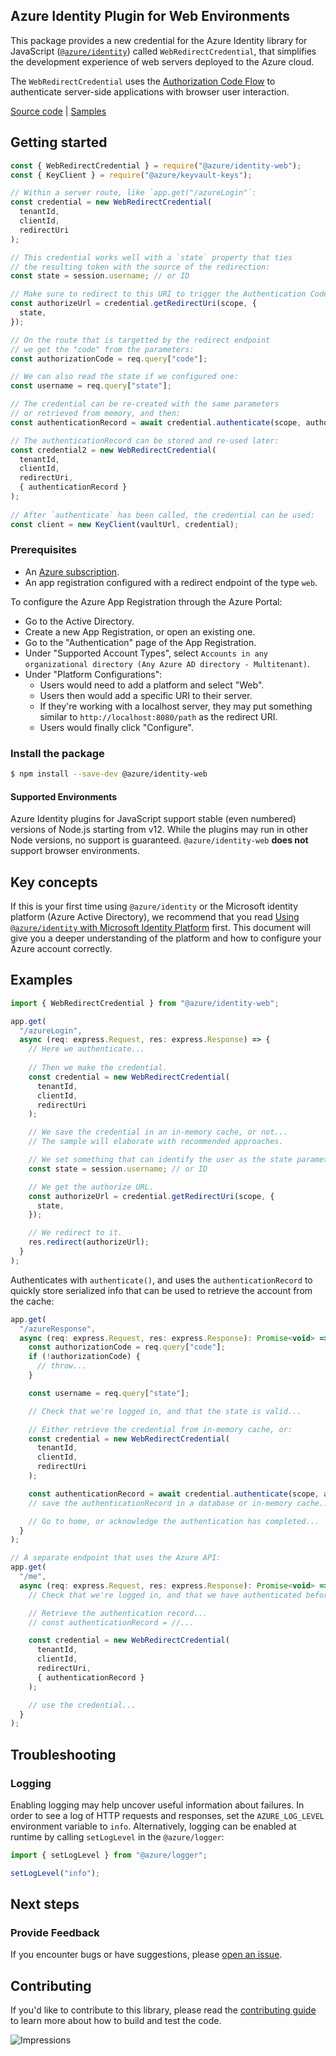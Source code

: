 ## Azure Identity Plugin for Web Environments

This package provides a new credential for the Azure Identity library for JavaScript ([`@azure/identity`](https://npmjs.com/package/@azure/identity)) called `WebRedirectCredential`, that simplifies the development experience of web servers deployed to the Azure cloud.

The `WebRedirectCredential` uses the [Authorization Code Flow](https://docs.microsoft.com/azure/active-directory/develop/v2-oauth2-auth-code-flow) to authenticate server-side applications with browser user interaction.

[Source code](https://github.com/Azure/azure-sdk-for-js/tree/main/sdk/identity/identity-web) | [Samples](https://github.com/Azure/azure-sdk-for-js/blob/main/sdk/identity/identity-web/samples-dev)

## Getting started

```javascript
const { WebRedirectCredential } = require("@azure/identity-web");
const { KeyClient } = require("@azure/keyvault-keys");

// Within a server route, like `app.get("/azureLogin"`:
const credential = new WebRedirectCredential(
  tenantId,
  clientId,
  redirectUri
);

// This credential works well with a `state` property that ties
// the resulting token with the source of the redirection:
const state = session.username; // or ID

// Make sure to redirect to this URI to trigger the Authentication Code Flow:
const authorizeUrl = credential.getRedirectUri(scope, {
  state,
});

// On the route that is targetted by the redirect endpoint
// we get the "code" from the parameters:
const authorizationCode = req.query["code"];

// We can also read the state if we configured one:
const username = req.query["state"];

// The credential can be re-created with the same parameters
// or retrieved from memory, and then:
const authenticationRecord = await credential.authenticate(scope, authorizationCode);

// The authenticationRecord can be stored and re-used later:
const credential2 = new WebRedirectCredential(
  tenantId,
  clientId,
  redirectUri,
  { authenticationRecord }
);
 
// After `authenticate` has been called, the credential can be used:
const client = new KeyClient(vaultUrl, credential);
```

### Prerequisites

- An [Azure subscription](https://azure.microsoft.com/free/).
- An app registration configured with a redirect endpoint of the type `web`.

To configure the Azure App Registration through the Azure Portal:

- Go to the Active Directory.
- Create a new App Registration, or open an existing one.
- Go to the "Authentication" page of the App Registration.
- Under "Supported Account Types", select `Accounts in any organizational directory (Any Azure AD directory - Multitenant)`.
- Under "Platform Configurations":
  - Users would need to add a platform and select "Web".
  - Users then would add a specific URI to their server.
  - If they're working with a localhost server, they may put something similar to `http://localhost:8080/path` as the redirect URI.
  - Users would finally click "Configure".

### Install the package

```sh
$ npm install --save-dev @azure/identity-web
```

#### Supported Environments

Azure Identity plugins for JavaScript support stable (even numbered) versions of Node.js starting from v12. While the plugins may run in other Node versions, no support is guaranteed. `@azure/identity-web` **does not** support browser environments.

## Key concepts

If this is your first time using `@azure/identity` or the Microsoft identity platform (Azure Active Directory), we recommend that you read [Using `@azure/identity` with Microsoft Identity Platform](https://github.com/Azure/azure-sdk-for-js/blob/main/documentation/using-azure-identity.md) first. This document will give you a deeper understanding of the platform and how to configure your Azure account correctly.

## Examples

```javascript
import { WebRedirectCredential } from "@azure/identity-web";

app.get(
  "/azureLogin",
  async (req: express.Request, res: express.Response) => {
    // Here we authenticate...
    
    // Then we make the credential.
    const credential = new WebRedirectCredential(
      tenantId,
      clientId,
      redirectUri
    );

    // We save the credential in an in-memory cache, or not...
    // The sample will elaborate with recommended approaches.

    // We set something that can identify the user as the state parameter.
    const state = session.username; // or ID

    // We get the authorize URL.
    const authorizeUrl = credential.getRedirectUri(scope, {
      state,
    });

    // We redirect to it.
    res.redirect(authorizeUrl);
  }
);
```

Authenticates with `authenticate()`, and uses the `authenticationRecord` to quickly store serialized info that can be used to retrieve the account from the cache:

```javascript
app.get(
  "/azureResponse",
  async (req: express.Request, res: express.Response): Promise<void> => {
    const authorizationCode = req.query["code"];
    if (!authorizationCode) {
      // throw...
    }

    const username = req.query["state"];

    // Check that we're logged in, and that the state is valid...

    // Either retrieve the credential from in-memory cache, or:
    const credential = new WebRedirectCredential(
      tenantId,
      clientId,
      redirectUri
    );

    const authenticationRecord = await credential.authenticate(scope, authorizationCode);
    // save the authenticationRecord in a database or in-memory cache...

    // Go to home, or acknowledge the authentication has completed...
  }
);

// A separate endpoint that uses the Azure API:
app.get(
  "/me",
  async (req: express.Request, res: express.Response): Promise<void> => {
    // Check that we're logged in, and that we have authenticated before...

    // Retrieve the authentication record...
    // const authenticationRecord = //...

    const credential = new WebRedirectCredential(
      tenantId,
      clientId,
      redirectUri,
      { authenticationRecord }
    );

    // use the credential...
  }
);
```
 
## Troubleshooting

### Logging

Enabling logging may help uncover useful information about failures. In order to see a log of HTTP requests and responses, set the `AZURE_LOG_LEVEL` environment variable to `info`. Alternatively, logging can be enabled at runtime by calling `setLogLevel` in the `@azure/logger`:

```javascript
import { setLogLevel } from "@azure/logger";

setLogLevel("info");
```

## Next steps

### Provide Feedback

If you encounter bugs or have suggestions, please [open an issue](https://github.com/Azure/azure-sdk-for-js/issues).

## Contributing

If you'd like to contribute to this library, please read the [contributing guide](https://github.com/Azure/azure-sdk-for-js/blob/main/CONTRIBUTING.md) to learn more about how to build and test the code.

[azaccountext]: https://marketplace.visualstudio.com/items?itemName=ms-web.azure-account

![Impressions](https://azure-sdk-impressions.azurewebsites.net/api/impressions/azure-sdk-for-js%2Fsdk%2Fidentity%2Fidentity%2FREADME.png)
